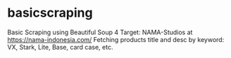 # basicscraping
Basic Scraping using Beautiful Soup 4
Target: NAMA-Studios at https://nama-indonesia.com/
Fetching products title and desc by keyword: VX, Stark, Lite, Base, card case, etc.
